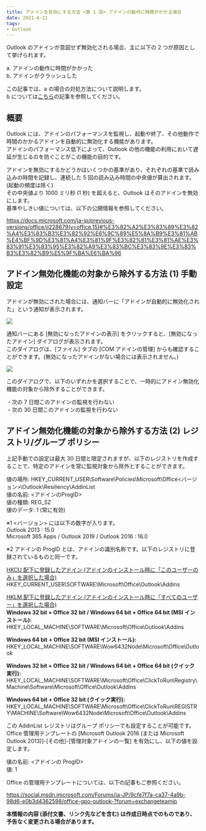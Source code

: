 ```yaml
---
title: アドインを有効にする方法 <第 1 回> アドインの動作に時間がかかる場合
date: 2021-4-21
tags:
- Outlook
---
```


Outlook のアドインが意図せず無効化される場合、主に以下の 2 つが原因として挙げられます。  

a. アドインの動作に時間がかかった  
b. アドインがクラッシュした  

この記事では、a の場合の対処方法について説明します。  
b については[こちら](https://jpmessaging.github.io/blog/enabled-addin-crash/)の記事を参照してください。  


## 概要  
Outlook には、アドインのパフォーマンスを監視し、起動や終了、その他動作で時間のかかるアドインを自動的に無効化する機能があります。  
アドインのパフォーマンス低下によって、Outlook の他の機能の利用において遅延が生じるのを防ぐことがこの機能の目的です。  

アドインを無効にするかどうかはいくつかの基準があり、それぞれの基準で読み込みの時間を記録し、連続した 5 回の読み込み時間の中央値が算出されます。(起動の頻度は除く)  
その中央値より 1000 ミリ秒 (1 秒) を超えると、Outlook はそのアドインを無効にします。  
基準やしきい値については、以下の公開情報を参照してください。  

https://docs.microsoft.com/ja-jp/previous-versions/office/jj228679(v=office.15)#%E3%82%A2%E3%83%89%E3%82%A4%E3%83%B3%E3%82%92%E6%9C%89%E5%8A%B9%E3%81%AB%E4%BF%9D%E3%81%A4%E3%81%9F%E3%82%81%E3%81%AE%E3%83%91%E3%83%95%E3%82%A9%E3%83%BC%E3%83%9E%E3%83%B3%E3%82%B9%E5%9F%BA%E6%BA%96  


## アドイン無効化機能の対象から除外する方法 (1) 手動設定  
アドインが無効にされた場合には、通知バーに「アドインが自動的に無効化された」という通知が表示されます。  

![](Alert_Dialog.png)  

通知バーにある [無効になったアドインの表示] をクリックすると、[無効になったアドイン] ダイアログが表示されます。  
このダイアログは、[ファイル] タブの [COM アドインの管理] からも確認することができます。(無効になったアドインがない場合には表示されません。)  

![](Addin_Dialog.png)  

このダイアログで、以下のいずれかを選択することで、一時的にアドイン無効化機能の対象から除外することができます。  

・次の 7 日間このアドインの監視を行わない  
・次の 30 日間このアドインの監視を行わない  


## アドイン無効化機能の対象から除外する方法 (2) レジストリ/グループ ポリシー  
上記手動での設定は最大 30 日間と限定されますが、以下のレジストリを作成することで、特定のアドインを常に監視対象から除外とすることができます。  


値の場所: HKEY_CURRENT_USER\Software\Policies\Microsoft\Office\<バージョン>\Outlook\Resiliency\AddinList  
値の名前: <アドインのProgID>  
値の種類: REG_SZ  
値のデータ: 1 (常に有効)  

※1 <バージョン> には以下の数字が入ります。  
Outlook 2013 : 15.0  
Microsoft 365 Apps / Outlook 2019 / Outlook 2016 : 16.0  

※2 アドインの ProgID とは、アドインの識別名称です。以下のレジストリに登録されているものと同一です。  

<ins>HKCU 配下に登録したアドイン (アドインのインストール時に「このユーザーのみ」を選択した場合)</ins>  
HKEY_CURRENT_USER\SOFTWARE\Microsoft\Office\Outlook\Addins  

<ins>HKLM 配下に登録したアドイン (アドインのインストール時に「すべてのユーザー」を選択した場合)</ins>  
**Windows 32 bit + Office 32 bit / Windows 64 bit + Office 64 bit (MSI インストール):**  
HKEY_LOCAL_MACHINE\SOFTWARE\Microsoft\Office\Outlook\Addins  
 
**Windows 64 bit + Office 32 bit (MSI インストール):**  
HKEY_LOCAL_MACHINE\SOFTWARE\Wow6432Node\Microsoft\Office\Outlook  
 
**Windows 32 bit + Office 32 bit / Windows 64 bit + Office 64 bit (クイック実行):**  
HKEY_LOCAL_MACHINE\SOFTWARE\Microsoft\Office\ClickToRun\Registry\Machine\Software\Microsoft\Office\Outlook\Addins  
 
**Windows 64 bit + Office 32 bit (クイック実行):**  
HKEY_LOCAL_MACHINE\SOFTWARE\Microsoft\Office\ClickToRun\REGISTRY\MACHINE\Software\Wow6432Node\Microsoft\Office\Outlook\Addins  


この AddinList レジストリはグループ ポリシーでも設定することが可能です。  
Office 管理用テンプレートの [Microsoft Outlook 2016 (または Microsoft Outlook 2013)]-[その他]-[管理対象アドインの一覧] を有効にし、以下の値を設定します。  

値の名前: <アドインの ProgID>  
値: 1  

Office の管理用テンプレートについては、以下の記事もご参照ください。  

https://social.msdn.microsoft.com/Forums/ja-JP/9cfe7f7a-ca37-4a9b-98d6-e0b3d4362598/office-gpo-outlook-?forum=exchangeteamjp  


**本情報の内容 (添付文書、リンク先などを含む) は作成日時点でのものであり、予告なく変更される場合があります。**  
